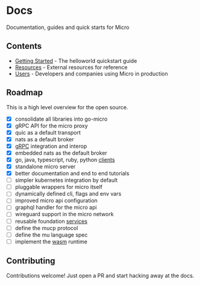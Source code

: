 # Docs

Documentation, guides and quick starts for Micro

## Contents

- [Getting Started](getting-started) - The helloworld quickstart guide
- [Resources](resources) - External resources for reference
- [Users](users) - Developers and companies using Micro in production

## Roadmap

This is a high level overview for the open source.

- [X] consolidate all libraries into go-micro
- [X] gRPC API for the micro proxy
- [X] quic as a default transport
- [X] nats as a default broker
- [x] [gRPC](design/framework/grpc.md) integration and interop
- [x] embedded nats as the default broker
- [x] go, java, typescript, ruby, python [clients](https://github.com/micro/clients)
- [x] standalone micro server
- [x] better documentation and end to end tutorials
- [ ] simpler kubernetes integration by default
- [ ] pluggable wrappers for micro itself
- [ ] dynamically defined cli, flags and env vars
- [ ] improved micro api configuration 
- [ ] graphql handler for the micro api
- [ ] wireguard support in the micro network
- [ ] reusable foundation [services](https://github.com/micro/services)
- [ ] define the mucp protocol
- [ ] define the mu language spec
- [ ] implement the [wasm](https://github.com/bytecodealliance/wasm-micro-runtime) runtime

## Contributing

Contributions welcome! Just open a PR and start hacking away at the docs.
